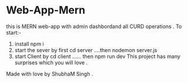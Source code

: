 # Web-App-Mern

this is MERN web-app with admin dashbordand all CURD operations .
To start:-
1) install npm i
2) start the sever by first cd server ....then nodemon server.js
3) start Client by cd client ...... then npm run dev
This project has many surprises which you will love .

Made with love by ShubhaM Singh .
